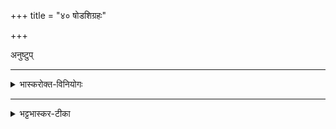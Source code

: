 +++
title = "४० षोडशिग्रहः"

+++

अनुष्टुप्

_______
<details><summary>भास्करोक्त-विनियोगः</summary>

1तस्मिन्नेव तृतीयसवने गृह्णाति - असावित्यनुष्टुभा ॥ 
</details>

<div class="js_include" url="/vedAH_Rk/shAkalam/saMhitA/vishvAsa-prastutiH/01/084/01_asAvi_soma.md"  newLevelForH1="5" includeTitle="false"> </div>  


<div class="js_include" url="/vedAH_Rk/shAkalam/saMhitA/sarvASh_TIkAH/01/084/01_asAvi_soma.md"  newLevelForH1="5" includeTitle="false"> </div>  


_______
<div class="js_include" url="taittirIyam/saMhitA/yajuH/sarva-prastutiH/1/4_somAbhiShavAdi/38_ShoDashigrahaH/upayAma-gRhItaH.md"  newLevelForH1="5" includeTitle="false"> </div>  



<details><summary>भट्टभास्कर-टीका</summary>

2-3ग्रहणसादने समाने ॥
</details>
